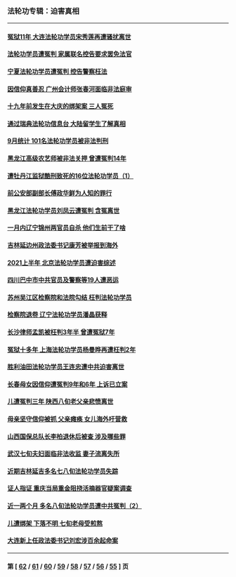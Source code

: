 ### 法轮功专辑：迫害真相
---
#### [冤狱11年 大连法轮功学员宋秀莲再遭骚扰离世](../../pages/nf4379/n13288840.md?10080430) 
#### [法轮功学员遭冤判 家属联名控告要求罢免法官](../../pages/nf4379/n13285601.md?10080430) 
#### [宁夏法轮功学员遭冤判 控告警察枉法](../../pages/nf4379/n13286925.md?10080430) 
#### [因信仰真善忍 广州会计师张春河面临非法庭审](../../pages/nf4379/n13283860.md?10080430) 
#### [十九年前发生在大庆的绑架案 三人冤死](../../pages/nf4379/n13284148.md?10080430) 
#### [通过瑞典法轮功信息台 大陆留学生了解真相](../../pages/nf4379/n13283471.md?10080430) 
#### [9月统计 101名法轮功学员被非法判刑](../../pages/nf4379/n13282958.md?10080430) 
#### [黑龙江高级农艺师被非法关押 曾遭冤判14年](../../pages/nf4379/n13281157.md?10080430) 
#### [遭牡丹江监狱酷刑致死的16位法轮功学员（1）](../../pages/nf4379/n13278476.md?10080430) 
#### [前公安部副部长傅政华鲜为人知的罪行](../../pages/nf4379/n13280381.md?10080430) 
#### [黑龙江法轮功学员刘凤云遭冤判 含冤离世](../../pages/nf4379/n13278109.md?10080430) 
#### [一月内辽宁锦州两官员自杀 他们生前干了啥](../../pages/nf4379/n13278649.md?10080430) 
#### [吉林延边州政法委书记康芳被举报到海外](../../pages/nf4379/n13274896.md?10080430) 
#### [2021上半年 北京法轮功学员遭迫害综述](../../pages/nf4379/n13274200.md?10080430) 
#### [四川巴中市中共官员及警察等19人遭恶运](../../pages/nf4379/n13272220.md?10080430) 
#### [苏州吴江区检察院和法院勾结 枉判法轮功学员](../../pages/nf4379/n13269731.md?10080430) 
#### [检察院退卷 辽宁法轮功学员潘晶获释](../../pages/nf4379/n13269553.md?10080430) 
#### [长沙律师孟凯被枉判3年半 曾遭冤狱7年](../../pages/nf4379/n13269049.md?10080430) 
#### [冤狱十多年 上海法轮功学员杨曼晔再遭枉判2年](../../pages/nf4379/n13267202.md?10080430) 
#### [胜利油田法轮功学员王连忠遭中共迫害离世](../../pages/nf4379/n13267046.md?10080430) 
#### [长春母女因信仰遭冤判9年和6年 上诉已立案](../../pages/nf4379/n13264638.md?10080430) 
#### [儿遭冤判三年 陕西八旬老父亲悲愤离世](../../pages/nf4379/n13263888.md?10080430) 
#### [母亲坚守信仰被抓 父亲瘫痪 女儿海外吁营救](../../pages/nf4379/n13263236.md?10080430) 
#### [山西国保总队长李柏退休后被查 涉及哪些罪](../../pages/nf4379/n13262023.md?10080430) 
#### [武汉七旬夫妇面临非法收监 妻子流离失所](../../pages/nf4379/n13261750.md?10080430) 
#### [近期吉林延吉多名七八旬法轮功学员失踪](../../pages/nf4379/n13258579.md?10080430) 
#### [证人指证 重庆当局重金阻挠活摘器官疑案调查](../../pages/nf4379/n13259127.md?10080430) 
#### [近一两个月 多名八旬法轮功学员遭中共冤判（2）](../../pages/nf4379/n13257687.md?10080430) 
#### [儿遭绑架 下落不明 七旬老母受煎熬](../../pages/nf4379/n13256050.md?10080430) 
#### [大连新上任政法委书记刘宏涉百余起命案](../../pages/nf4379/n13255439.md?10080430) 

---
#### 第 [ [62](./62.md?10080430) / [61](./61.md?10080430) / [60](./60.md?10080430) / [59](./59.md?10080430) / [58](./58.md?10080430) / [57](./57.md?10080430) / [56](./56.md?10080430) / [55](./55.md?10080430) ] 页
